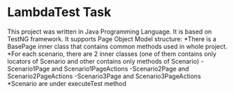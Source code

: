 # LambdaTest Task
This project was written in Java Programming Language.
It is based on TestNG framework.
It supports Page Object Model structure:
    *There is a BasePage inner class that contains common methods used in whole project.
    *For each scenario, there are 2 inner classes (one of them contains only locators of Scenario and other contains only methods of Scenario)
        -Scenario1Page and Scenario1PageActions
        -Scenario2Page and Scenario2PageActions
        -Scenario3Page and Scenario3PageActions
     *Scenario are under executeTest method
    
